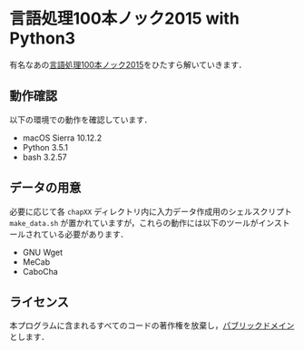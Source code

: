 # 言語処理100本ノック2015 with Python3

有名なあの[言語処理100本ノック2015](http://www.cl.ecei.tohoku.ac.jp/nlp100/)をひたすら解いていきます．

## 動作確認

以下の環境での動作を確認しています．

* macOS Sierra 10.12.2
* Python 3.5.1
* bash 3.2.57

## データの用意

必要に応じて各 `chapXX` ディレクトリ内に入力データ作成用のシェルスクリプト `make_data.sh` が置かれていますが，これらの動作には以下のツールがインストールされている必要があります．

* GNU Wget
* MeCab
* CaboCha

## ライセンス

本プログラムに含まれるすべてのコードの著作権を放棄し，[パブリックドメイン](./LICENSE)とします．